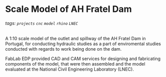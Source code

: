 # Scale Model of AH Fratel Dam

###### tags: `projects` `cnc` `model` `rhino` `LNEC`

A 1:10 scale model of the outlet and spillway of the AH Fratel Dam in Portugal, for conducting hydraulic studies as a part of enviromental studies conducted with regards to work being done on the dam.  

FabLab EDP provided CAD and CAM services for designing and fabricating components of the model, that were then assembled and the model evaluated at the National Civil Engineering Laboratory (LNEC).  

